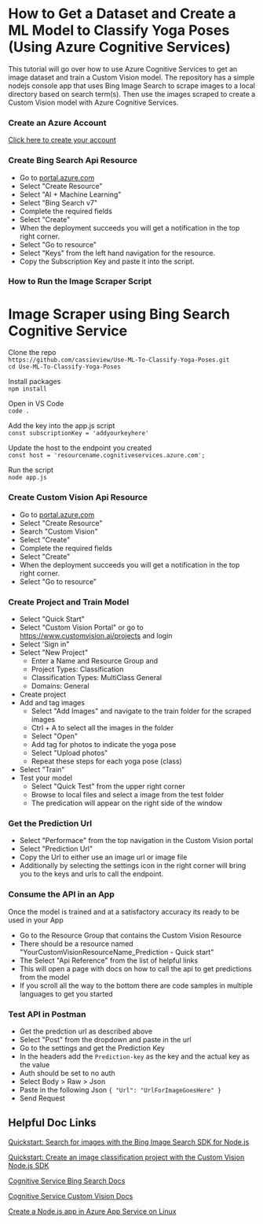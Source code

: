 # How to Get a Dataset and Create a ML Model to Classify Yoga Poses (Using Azure Cognitive Services)
This tutorial will go over how to use Azure Cognitive Services to get an image dataset and train a Custom Vision model. The repository has a simple nodejs console app that uses Bing Image Search to scrape images to a local directory based on search term(s). Then use the images scraped to create a Custom Vision model with Azure Cognitive Services.


### Create an Azure Account
[Click here to create your account](https://azure.microsoft.com/free/?WT.mc_id=aiml-0000-cassieb)

### Create Bing Search Api Resource
* Go to [portal.azure.com](https://portal.azure.com/?WT.mc_id=aiml-0000-cassieb)
* Select "Create Resource"
* Select "AI + Machine Learning"
* Select "Bing Search v7"
* Complete the required fields
* Select "Create"
* When the deployment succeeds you will get a notification in the top right corner.
* Select "Go to resource"
* Select "Keys" from the left hand navigation for the resource.
* Copy the Subscription Key and paste it into the script.

### How to Run the Image Scraper Script
# Image Scraper using Bing Search Cognitive Service
Clone the repo <br>
`https://github.com/cassieview/Use-ML-To-Classify-Yoga-Poses.git`
<br>
`cd Use-ML-To-Classify-Yoga-Poses`

Install packages <br>
`npm install`

Open in VS Code <br>
`code .`

Add the key into the app.js script <br>
`const subscriptionKey = 'addyourkeyhere'`

Update the host to the endpoint you created <br>
`const host = 'resourcename.cognitiveservices.azure.com';`

Run the script <br>
`node app.js`

### Create Custom Vision Api Resource
* Go to [portal.azure.com](https://portal.azure.com/?WT.mc_id=aiml-0000-cassieb)
* Select "Create Resource"
* Search "Custom Vision"
* Select "Create"
* Complete the required fields
* Select "Create"
* When the deployment succeeds you will get a notification in the top right corner.
* Select "Go to resource"

### Create Project and Train Model
* Select "Quick Start"
* Select "Custom Vision Portal" or go to https://www.customvision.ai/projects and login
* Select 'Sign in"
* Select "New Project"
  - Enter a Name and Resource Group and 
  - Project Types: Classification
  - Classification Types: MultiClass General
  - Domains: General
* Create project
* Add and tag images
  - Select "Add Images" and navigate to the train folder for the scraped images
  - Ctrl + A to select all the images in the folder
  - Select "Open"
  - Add tag for photos to indicate the yoga pose
  - Select "Upload photos"
  - Repeat these steps for each yoga pose (class)
* Select "Train"
* Test your model
   - Select "Quick Test" from the upper right corner
   - Browse to local files and select a image from the test folder
   - The predication will appear on the right side of the window
   
### Get the Prediction Url
* Select "Performace" from the top navigation in the Custom Vision portal
* Select "Prediction Url"
* Copy the Url to either use an image url or image file
* Additionally by selecting the settings icon in the right corner will bring you to the keys and urls to call the endpoint.

### Consume the API in an App

Once the model is trained and at a satisfactory accuracy its ready to be used in your App
* Go to the Resource Group that contains the Custom Vision Resource
* There should be a resource named "YourCustomVisionResourceName_Prediction - Quick start"
* The Select "Api Reference" from the list of helpful links
* This will open a page with docs on how to call the api to get predictions from the model
* If you scroll all the way to the bottom there are code samples in multiple languages to get you started

### Test API in Postman
* Get the predction url as described above
* Select "Post" from the dropdown and paste in the url
* Go to the settings and get the Prediction Key
* In the headers add the `Prediction-key` as the key and the actual key as the value
* Auth should be set to no auth
* Select Body > Raw > Json
* Paste in the following Json
``{
  "Url": "UrlForImageGoesHere"
}``
* Send Request


## Helpful Doc Links

[Quickstart: Search for images with the Bing Image Search SDK for Node.js](https://docs.microsoft.com/azure/cognitive-services/bing-image-search/image-search-sdk-node-quickstart?WT.mc_id=aiml-0000-cassieb)

[Quickstart: Create an image classification project with the Custom Vision Node.js SDK](https://docs.microsoft.com/azure/cognitive-services/custom-vision-service/node-tutorial?WT.mc_id=aiml-0000-cassieb)

[Cognitive Service Bing Search Docs](https://docs.microsoft.com/azure/cognitive-services/bing-web-search?WT.mc_id=aiml-0000-cassieb)

[Cognitive Service Custom Vision Docs](https://docs.microsoft.com/azure/cognitive-services/custom-vision-service/home?WT.mc_id=aiml-0000-cassieb)

[Create a Node.js app in Azure App Service on Linux](https://docs.microsoft.com/azure/app-service/containers/quickstart-nodejs?WT.mc_id=aiml-0000-cassieb)
